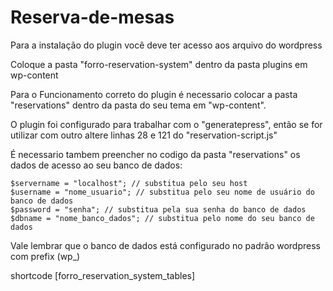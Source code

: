 # Reserva-de-mesas

Para a instalação do plugin você deve ter acesso aos arquivo do wordpress

Coloque a pasta "forro-reservation-system" dentro da pasta plugins em wp-content

Para o Funcionamento correto do plugin é necessario colocar a pasta "reservations" dentro da pasta do seu tema em "wp-content".

O plugin foi configurado para trabalhar com o "generatepress", então se for utilizar com outro altere linhas 28 e 121 do "reservation-script.js"

É necessario tambem preencher no codigo da pasta "reservations" os dados de acesso ao seu banco de dados:
	
 	$servername = "localhost"; // substitua pelo seu host
	$username = "nome_usuario"; // substitua pelo seu nome de usuário do banco de dados
	$password = "senha"; // substitua pela sua senha do banco de dados
	$dbname = "nome_banco_dados"; // substitua pelo nome do seu banco de dados

Vale lembrar que o banco de dados está configurado no padrão wordpress com prefix (wp_)

shortcode [forro_reservation_system_tables]
